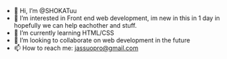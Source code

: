 - 👋 Hi, I’m @SHOKATuu
- 👀 I’m interested in Front end web development, im new in this in 1 day in hopefully we can help eachother and stuff.
- 🌱 I’m currently learning HTML/CSS
- 💞️ I’m looking to collaborate on web development in the future
- 📫 How to reach me: jassuopro@gmail.com

<!---
SHOKATuu/SHOKATuu is a ✨ special ✨ repository because its `README.md` (this file) appears on your GitHub profile.
You can click the Preview link to take a look at your changes.
--->
